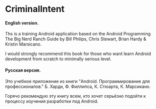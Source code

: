 CriminalIntent
================

#### English version.

Ths is a training Android application based on the Android Programming The Big Nerd Ranch Guide by Bill Philips, Chris Stewart, Brian Hardy & Kristin Marsicano.

I would strongly recommend this book for those who want learn Android development from scratch to minimally serious level.


#### Русская версия.

Это учебное приложение из книги "Android. Программирование для профессионалов." Б. Харди, Ф. Филлипса, К. Стюарта, К. Марсикано.
 
 Горячо рекомендую эту книгу всем, кто хочет серьёзно подойти к процессу изучения разработки под Android.
 